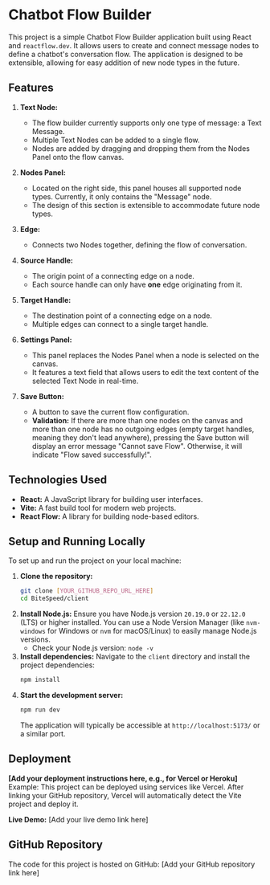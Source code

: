 # Chatbot Flow Builder

This project is a simple Chatbot Flow Builder application built using React and `reactflow.dev`. It allows users to create and connect message nodes to define a chatbot's conversation flow. The application is designed to be extensible, allowing for easy addition of new node types in the future.

## Features

1.  **Text Node:**
    *   The flow builder currently supports only one type of message: a Text Message.
    *   Multiple Text Nodes can be added to a single flow.
    *   Nodes are added by dragging and dropping them from the Nodes Panel onto the flow canvas.

2.  **Nodes Panel:**
    *   Located on the right side, this panel houses all supported node types. Currently, it only contains the "Message" node.
    *   The design of this section is extensible to accommodate future node types.

3.  **Edge:**
    *   Connects two Nodes together, defining the flow of conversation.

4.  **Source Handle:**
    *   The origin point of a connecting edge on a node.
    *   Each source handle can only have **one** edge originating from it.

5.  **Target Handle:**
    *   The destination point of a connecting edge on a node.
    *   Multiple edges can connect to a single target handle.

6.  **Settings Panel:**
    *   This panel replaces the Nodes Panel when a node is selected on the canvas.
    *   It features a text field that allows users to edit the text content of the selected Text Node in real-time.

7.  **Save Button:**
    *   A button to save the current flow configuration.
    *   **Validation:** If there are more than one nodes on the canvas and more than one node has no outgoing edges (empty target handles, meaning they don't lead anywhere), pressing the Save button will display an error message "Cannot save Flow". Otherwise, it will indicate "Flow saved successfully!".

## Technologies Used

*   **React:** A JavaScript library for building user interfaces.
*   **Vite:** A fast build tool for modern web projects.
*   **React Flow:** A library for building node-based editors.

## Setup and Running Locally

To set up and run the project on your local machine:

1.  **Clone the repository:**
    ```bash
    git clone [YOUR_GITHUB_REPO_URL_HERE]
    cd BiteSpeed/client
    ```
2.  **Install Node.js:**
    Ensure you have Node.js version `20.19.0` or `22.12.0` (LTS) or higher installed. You can use a Node Version Manager (like `nvm-windows` for Windows or `nvm` for macOS/Linux) to easily manage Node.js versions.
    *   Check your Node.js version: `node -v`
3.  **Install dependencies:**
    Navigate to the `client` directory and install the project dependencies:
    ```bash
    npm install
    ```
4.  **Start the development server:**
    ```bash
    npm run dev
    ```
    The application will typically be accessible at `http://localhost:5173/` or a similar port.

## Deployment

**[Add your deployment instructions here, e.g., for Vercel or Heroku]**
Example:
This project can be deployed using services like Vercel. After linking your GitHub repository, Vercel will automatically detect the Vite project and deploy it.

**Live Demo:**
[Add your live demo link here]

## GitHub Repository

The code for this project is hosted on GitHub:
[Add your GitHub repository link here]
